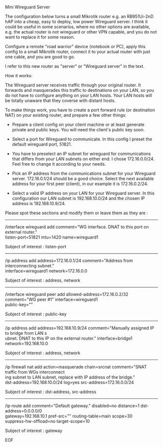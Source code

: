 
Mini Wireguard Server

The configuration below turns a small Mikrotik router e.g. an RB951Ui-2nD hAP
into a cheap, easy to deploy, low power Wireguard server. I think it could be
useful in some scenarios, where no other options are available, e.g. the actual
router is not wireguard or other VPN capable, and you do not want to replace it
for some reason.

Configure a remote "road warrior" device (notebook or PC), apply this config to
a small Mikrotik router, connect it to your actual router with just one cable, 
and you are good to go.

I refer to this new router as "server" or "Wireguard server" in the text.


How it works:

The Wireguard server receives traffic through your original router.
It forwards and masquerades this traffic to destinations on your LAN,
so you do not have to configure anything on your LAN hosts. Your LAN
hosts will be totally unaware that they coverse with distant hosts.

To make things work, you have to create a port forward rule (or destination NAT)
on your existing router, and prepare a few other things:

- Prepare a client config on your client machine or at least generate
private and public keys. You will need the client's public key soon.

- Select a port for Wireguard to communicate. In this config I preset
the default wireguard port, 51821.

- You have to preselect an IP subnet for wireguard for communications that
differs from your LAN subnets on either end. I chose 172.16.0.0/24.
Feel free to change it according to your needs.

- Pick an IP address from the communications subnet for your Wireguard server.
172.16.0.1/24 should be a good choice. Select the next available address
for your first peer (client), in our example it is 172.16.0.2/24.

- Select a valid IP address on your LAN for your Wireguard server. In this
configuration our LAN subnet is 192.168.10.0/24 and the chosen IP address
is 192.168.10.9/24.

Please spot these sections and modify them or leave them as they are :

----

/interface wireguard
add comment="WG interface. DNAT to this port on external router." \
    listen-port=51821 mtu=1420 name=wireguard1

Subject of interest : listen-port

---- 

/ip address
add address=172.16.0.1/24 comment="Address from interconnecting subnet." \
    interface=wireguard1 network=172.16.0.0

Subject of interest : address, network

----

/interface wireguard peer
add allowed-address=172.16.0.2/32 comment="WG peer #1" interface=wireguard1 \
   public-key=""

Subject of interest : public-key

----

/ip address
add address=192.168.10.9/24 comment="Manually assigned IP to bridge from LAN s\
    ubnet. DNAT to this IP on the external router." interface=bridge1 \
    network=192.168.10.0

Subject of interest : address, network

----

/ip firewall nat
add action=masquerade chain=srcnat comment="SNAT traffic from WGs interconnect\
    ing subnet to LAN subnet, replace with IP address of the bridge." \
    dst-address=192.168.10.0/24 log=yes src-address=172.16.0.0/24

Subject of interest : dst-address, src-address

----

/ip route
add comment="Default gateway." disabled=no distance=1 dst-address=0.0.0.0/0 \
    gateway=192.168.10.1 pref-src="" routing-table=main scope=30 \
    suppress-hw-offload=no target-scope=10

Subject of interest : gateway

EOF
